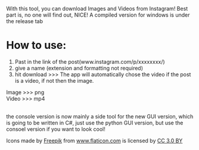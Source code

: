 With this tool, you can download Images and Videos from Instagram!
Best part is, no one will find out, NICE!
A compiled version for windows is under the release tab

<h1>How to use:</h1>
<ol>
	<li>Past in the link of the post(www.instagram.com/p/xxxxxxxx/)</li>
	<li>give a name (extension and formatting not required)</li>
	<li>hit download >>> The app will automatically chose the video if the post is a video, if not then the image.</li>
</ol>

Image >>> png </br>
Video >>> mp4 </br></br>

the console version is now mainly a side tool for the new GUI version, which is going to be written in C#,
just use the python GUI version, but use the consoel version if you want to look cool!

<div>Icons made by <a href="https://www.freepik.com/" title="Freepik">Freepik</a> from <a href="https://www.flaticon.com/" title="Flaticon">www.flaticon.com</a> is licensed by <a href="http://creativecommons.org/licenses/by/3.0/" title="Creative Commons BY 3.0" target="_blank">CC 3.0 BY</a></div>
